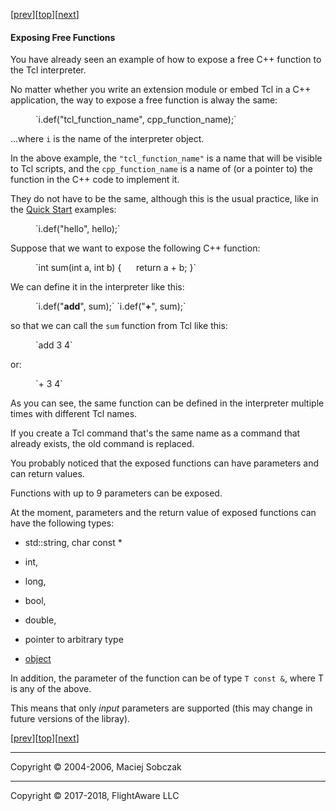   
[[prev](quickstart.html)][[top](index.html)][[next](classes.html)]  

#### Exposing Free Functions  

You have already seen an example of how to expose a free C++ function to the Tcl interpreter.

No matter whether you write an extension module or embed Tcl in a C++ application, the way to expose a free function is alway the same:

<div style="margin-left: 40px;">`i.def("tcl_function_name", cpp_function_name);`  
</div>

...where `i` is the name of the interpreter object.

In the above example, the `"tcl_function_name"` is a name that will be visible to Tcl scripts, and the `cpp_function_name` is a name of (or a pointer to) the function in the C++ code to implement it.

They do not have to be the same, although this is the usual practice, like in the [Quick Start](quickstart.html) examples:

<div style="margin-left: 40px;">`i.def("hello", hello);`  
</div>

Suppose that we want to expose the following C++ function:

<div style="margin-left: 40px;">`int sum(int a, int b)  
{  
     return a + b;  
}`  
</div>

We can define it in the interpreter like this:

<div style="margin-left: 40px;">`i.def("<span style="font-weight: bold;">add</span>", sum);`  
`i.def("<span style="font-weight: bold;">+</span>", sum);`  
</div>

so that we can call the `sum` function from Tcl like this:

<div style="margin-left: 40px;">`add 3 4`  
</div>

or:

<div style="margin-left: 40px;">`+ 3 4`  
</div>

As you can see, the same function can be defined in the interpreter multiple times with different Tcl names.

If you create a Tcl command that's the same name as a command that already exists, the old command is replaced.

You probably noticed that the exposed functions can have parameters and can return values.

Functions with up to 9 parameters can be exposed.

At the moment, parameters and the return value of exposed functions can have the following types:

*   std::string, char const *  

*   int,
*   long,
*   bool,
*   double,
*   pointer to arbitrary type
*   [object](objects.html)  

In addition, the parameter of the function can be of type `T const &`, where T is any of the above.

This means that only <span style="font-style: italic;">input</span> parameters are supported (this may change in future versions of the libray).

[[prev](quickstart.html)][[top](index.html)][[next](classes.html)]  

* * *

Copyright © 2004-2006, Maciej Sobczak  

* * *

Copyright © 2017-2018, FlightAware LLC
